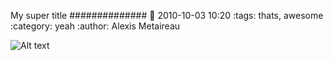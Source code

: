 My super title
##############
:date: 2010-10-03 10:20
:tags: thats, awesome
:category: yeah
:author: Alexis Metaireau

![Alt text](./static/images/yourimage.png)